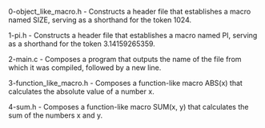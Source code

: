 0-object_like_macro.h - Constructs a header file that establishes a macro named SIZE, serving as a shorthand for the token 1024.

1-pi.h - Constructs a header file that establishes a macro named PI, serving as a shorthand for the token 3.14159265359.

2-main.c - Composes a program that outputs the name of the file from which it was compiled, followed by a new line.

3-function_like_macro.h - Composes a function-like macro ABS(x) that calculates the absolute value of a number x.

4-sum.h - Composes a function-like macro SUM(x, y) that calculates the sum of the numbers x and y.
